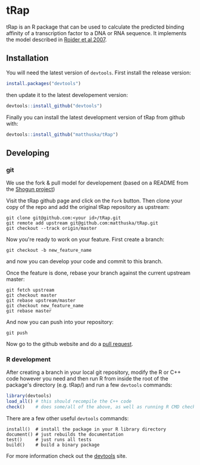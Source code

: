 # tRap

tRap is an R package that can be used to calculate the predicted binding affinity of a transcription factor to a DNA or RNA sequence. It implements the model described in [Roider et al 2007](http://www.ncbi.nlm.nih.gov/pubmed/17098775).

## Installation

You will need the latest version of `devtools`. First install the release version:

```R
install.packages("devtools")
```

then update it to the latest developement version:

```R
devtools::install_github("devtools")
```

Finally you can install the latest development version of tRap from github with:

```R
devtools::install_github("matthuska/tRap")
```

## Developing

### git

We use the fork & pull model for developement (based on a README from the [Shogun project](https://github.com/shogun-toolbox/shogun/blob/develop/doc/md/README_developer.md))

Visit the tRap github page and click on the `Fork` button. Then clone your copy of the repo and add the original tRap repository as upstream:

```
git clone git@github.com:<your id>/tRap.git
git remote add upstream git@github.com:matthuska/tRap.git
git checkout --track origin/master
```

Now you're ready to work on your feature. First create a branch:

```
git checkout -b new_feature_name

```

and now you can develop your code and commit to this branch.

Once the feature is done, rebase your branch against the current upstream master:

```
git fetch upstream
git checkout master
git rebase upstream/master
git checkout new_feature_name
git rebase master
```

And now you can push into your repository:

```
git push
```

Now go to the github website and do a [pull request](https://help.github.com/articles/using-pull-requests).

### R development

After creating a branch in your local git repository, modify the R or C++ code however you need and then run R from inside the root of the package's directory (e.g. tRap/) and run a few `devtools` commands:

```R
library(devtools)
load_all() # this should recompile the C++ code
check()    # does some/all of the above, as well as running R CMD check
```

There are a few other useful `devtools` commands:

```
install()  # install the package in your R library directory
document() # just rebuilds the documentation
test()     # just runs all tests
build()    # build a binary package
```

For more information check out the [devtools](https://github.com/hadley/devtools) site.
